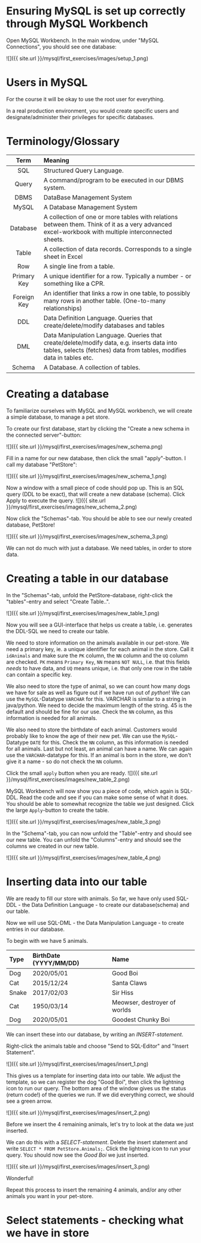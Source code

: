 # Ensuring MySQL is set up correctly through MySQL Workbench

Open MySQL Workbench. In the main window, under "MySQL Connections", you should see one database:

![]({{ site.url }}/mysql/first_exercises/images/setup_1.png)




# Users in MySQL

For the course it will be okay to use the root user for everything.

In a real production environment, you would create specific users and designate/administer their privileges for specific databases.


# Terminology/Glossary

| Term        | Meaning                                                                                                                                                             |
|:-----------:|:--------------------------------------------------------------------------------------------------------------------------------------------------------------------|
| SQL         | Structured Query Language.                                                                                                                                          |
| Query       | A command/program to be executed in our DBMS system.                                                                                                                |
| DBMS        | DataBase Management System                                                                                                                                          |
| MySQL       | A Database Management System                                                                                                                                        |
| Database    | A collection of one or more tables with relations between them. Think of it as a very advanced excel-workbook with multiple interconnected sheets.                  |
| Table       | A collection of data records. Corresponds to a single sheet in Excel                                                                                                |
| Row         | A single line from a table.                                                                                                                                         |
| Primary Key | A unique identifier for a row. Typically a number - or something like a CPR.                                                                                        |
| Foreign Key | An identifier that links a row in one table, to possibly many rows in another table. (One-to-many relationships)                                                    |
| DDL         | Data Definition Language. Queries that create/delete/modify databases and tables                                                                                    |
| DML         | Data Manipulation Language. Queries that create/delete/modify data, e.g. inserts data into tables, selects (fetches) data from tables, modifies data in tables etc. |
| Schema      | A Database. A collection of tables.                                                                                                                                                                    |




# Creating a database

To familiarize ourselves with MySQL and MySQL workbench, we will create a simple database, to manage a pet store.

To create our first database, start by clicking the "Create a new schema in the connected server"-button:

![]({{ site.url }}/mysql/first_exercises/images/new_schema.png)


Fill in a name for our new database, then click the small "apply"-button. I call my database "PetStore":

![]({{ site.url }}/mysql/first_exercises/images/new_schema_1.png)

Now a window with a small piece of code should pop up.
This is an SQL query (DDL to be exact), that will create a new database (schema).
Click Apply to execute the query.
![]({{ site.url }}/mysql/first_exercises/images/new_schema_2.png)


Now click the "Schemas"-tab. You should be able to see our newly created database, PetStore!

![]({{ site.url }}/mysql/first_exercises/images/new_schema_3.png)


We can not do much with just a database. We need tables, in order to store data.


# Creating a table in our database

In the "Schemas"-tab, unfold the PetStore-database, right-click the "tables"-entry and select "Create Table..".

![]({{ site.url }}/mysql/first_exercises/images/new_table_1.png)

Now you will see a GUI-interface that helps us create a table, i.e. generates the DDL-SQL we need to create our table.

We need to store information on the animals available in our pet-store.
We need a primary key, ie. a unique identifier for each animal in the store.
Call it `idAnimals` and make sure the `PK` column, the `NN` column and the `UQ` column are checked.
`PK` means `Primary Key`, `NN` means `NOT NULL`, i.e. that this fields *needs* to have data, and `UQ` means unique, i.e. that only one row in the table can contain a specific key.


We also need to store the type of animal, so we can count how many dogs we have for sale as well as figure out if we have run out of *python*!
We can use the `MySQL`-Datatype `VARCHAR` for this. VARCHAR is similar to a string in java/python. We need to decide the maximum length of the string. 45 is the default and should be fine for our use. Check the `NN` column, as this information is needed for all animals.

We also need to store the birthdate of each animal. Customers would probably like to know the age of their new pet.
We can use the `MySQL`-Datatype `DATE` for this. Check the `NN` column, as this information is needed for all animals.
Last but not least, an animal can have a name.
We can again use the `VARCHAR`-datatype for this. If an animal is born in the store, we don't give it a name - so do not check the `NN` column.



Click the small `apply` button when you are ready.
![]({{ site.url }}/mysql/first_exercises/images/new_table_2.png)


MySQL Workbench will now show you a piece of code, which again is SQL-DDL. Read the code and see if you can make some sense of what it does. You should be able to somewhat recognize the table we just designed. Click the large `Apply`-button to create the table.

![]({{ site.url }}/mysql/first_exercises/images/new_table_3.png)


In the "Schema"-tab, you can now unfold the "Table"-entry and should see our new table.
You can unfold the "Columns"-entry and should see the columns we created in our new table.

![]({{ site.url }}/mysql/first_exercises/images/new_table_4.png)


# Inserting data into our table


We are ready to fill our store with animals.
So far, we have only used SQL-DDL - the Data Definition Language - to create our database(schema) and our table.

Now we will use SQL-DML - the Data Manipulation Language - to create entries in our database.

To begin with we have 5 animals.

| Type  | BirthDate (YYYY/MM/DD) | Name                         |
|:------|:-----------------------|:-----------------------------|
| Dog   | 2020/05/01             | Good Boi                     |
| Cat   | 2015/12/24            | Santa Claws                  |
| Snake | 2017/02/03            | Sir Hiss                     |
| Cat   | 1950/03/14            | Meowser, destroyer of worlds |
| Dog   | 2020/05/01            | Goodest Chunky Boi           |


We can insert these into our database, by writing an *INSERT-statement*.

Right-click the animals table and choose "Send to SQL-Editor" and "Insert Statement".

![]({{ site.url }}/mysql/first_exercises/images/insert_1.png)

This gives us a template for inserting data into our table.
We adjust the template, so we can register the dog "Good Boi", then click the lightning icon to run our query.
The bottom area of the window gives us the status (return code!) of the queries we run. If we did everything correct, we should see a green arrow.

![]({{ site.url }}/mysql/first_exercises/images/insert_2.png)



Before we insert the 4 remaining animals, let's try to look at the data we just inserted.

We can do this with a *SELECT-statement*.
Delete the insert statement and write `SELECT * FROM PetStore.Animals;`.
Click the lightning icon to run your query. You should now see the *Good Boi* we just inserted.


![]({{ site.url }}/mysql/first_exercises/images/insert_3.png)

Wonderful!

Repeat this process to insert the remaining 4 animals, and/or any other animals you want in your pet-store.


# Select statements - checking what we have in store












<!-- 2) Create a new user -->

<!-- Currently, only the root user (administrator) for the entire MySQL program exists. -->
<!-- We will now create a user -->

<!-- Click the one database from the screenshot above. -->


<!-- <\!-- Fill in steps... -\-> -->



<!-- <\!-- # Connecting from Java - Næste uges exercise -\-> -->
